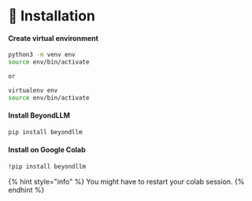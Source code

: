 # 🔧 Installation

#### Create virtual environment

```bash
python3 -m venv env 
source env/bin/activate

or

virtualenv env
source env/bin/activate
```

#### Install BeyondLLM

```bash
pip install beyondllm
```

#### Install on Google Colab

```bash
!pip install beyondllm
```

{% hint style="info" %}
You might have to restart your colab session.
{% endhint %}

